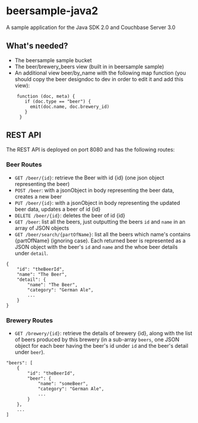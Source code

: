 beersample-java2
================

A sample application for the Java SDK 2.0 and Couchbase Server 3.0

## What's needed?
 - The beersample sample bucket
 - The beer/brewery_beers view (built in in beersample sample)
 - An additional view beer/by_name with the following map function (you should copy the beer designdoc to dev in order
 to edit it and add this view):

```
    function (doc, meta) {
       if (doc.type == "beer") {
         emit(doc.name, doc.brewery_id)
       }
     }
```

## REST API
The REST API is deployed on port 8080 and has the following routes:

### Beer Routes
 * `GET /beer/{id}`: retrieve the Beer with id {id} (one json object representing the beer)
 * `POST /beer`: with a jsonObject in body representing the beer data, creates a new beer
 * `PUT /beer/{id}`: with a jsonObject in body representing the updated beer data, updates a beer of id {id}
 * `DELETE /beer/{id}`: deletes the beer of id {id}
 * `GET /beer`: list all the beers, just outputting the beers `id` and `name` in an array of JSON objects
 * `GET /beer/search/{partOfName}`: list all the beers which name's contains {partOfName} (ignoring case). Each returned
 beer is represented as a JSON object with the beer's `id` and `name` and the whoe beer details under `detail`.

```
{
    "id": "theBeerId",
    "name": "The Beer",
    "detail": {
        "name": "The Beer",
        "category": "German Ale",
        ...
    }
}
```

### Brewery Routes
 * `GET /brewery/{id}`: retrieve the details of brewery {id}, along with the list of beers produced by this brewery (in
 a sub-array `beers`, one JSON object for each beer having the beer's id under `id` and the beer's detail under `beer`).

```
"beers": [
    {
        "id": "theBeerId",
        "beer": {
            "name": "someBeer",
            "category": "German Ale",
            ...
        }
    },
    ...
]
```